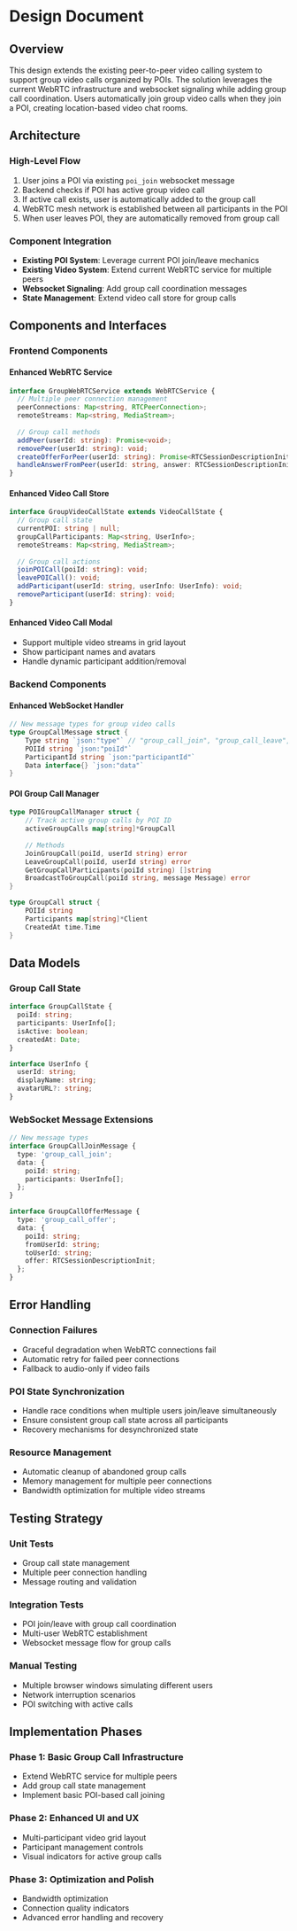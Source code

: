# Design Document

## Overview

This design extends the existing peer-to-peer video calling system to support group video calls organized by POIs. The solution leverages the current WebRTC infrastructure and websocket signaling while adding group call coordination. Users automatically join group video calls when they join a POI, creating location-based video chat rooms.

## Architecture

### High-Level Flow
1. User joins a POI via existing `poi_join` websocket message
2. Backend checks if POI has active group video call
3. If active call exists, user is automatically added to the group call
4. WebRTC mesh network is established between all participants in the POI
5. When user leaves POI, they are automatically removed from group call

### Component Integration
- **Existing POI System**: Leverage current POI join/leave mechanics
- **Existing Video System**: Extend current WebRTC service for multiple peers
- **Websocket Signaling**: Add group call coordination messages
- **State Management**: Extend video call store for group calls

## Components and Interfaces

### Frontend Components

#### Enhanced WebRTC Service
```typescript
interface GroupWebRTCService extends WebRTCService {
  // Multiple peer connection management
  peerConnections: Map<string, RTCPeerConnection>;
  remoteStreams: Map<string, MediaStream>;
  
  // Group call methods
  addPeer(userId: string): Promise<void>;
  removePeer(userId: string): void;
  createOfferForPeer(userId: string): Promise<RTCSessionDescriptionInit>;
  handleAnswerFromPeer(userId: string, answer: RTCSessionDescriptionInit): Promise<void>;
}
```

#### Enhanced Video Call Store
```typescript
interface GroupVideoCallState extends VideoCallState {
  // Group call state
  currentPOI: string | null;
  groupCallParticipants: Map<string, UserInfo>;
  remoteStreams: Map<string, MediaStream>;
  
  // Group call actions
  joinPOICall(poiId: string): void;
  leavePOICall(): void;
  addParticipant(userId: string, userInfo: UserInfo): void;
  removeParticipant(userId: string): void;
}
```

#### Enhanced Video Call Modal
- Support multiple video streams in grid layout
- Show participant names and avatars
- Handle dynamic participant addition/removal

### Backend Components

#### Enhanced WebSocket Handler
```go
// New message types for group video calls
type GroupCallMessage struct {
    Type string `json:"type"` // "group_call_join", "group_call_leave", "group_call_offer", etc.
    POIId string `json:"poiId"`
    ParticipantId string `json:"participantId"`
    Data interface{} `json:"data"`
}
```

#### POI Group Call Manager
```go
type POIGroupCallManager struct {
    // Track active group calls by POI ID
    activeGroupCalls map[string]*GroupCall
    
    // Methods
    JoinGroupCall(poiId, userId string) error
    LeaveGroupCall(poiId, userId string) error
    GetGroupCallParticipants(poiId string) []string
    BroadcastToGroupCall(poiId string, message Message) error
}

type GroupCall struct {
    POIId string
    Participants map[string]*Client
    CreatedAt time.Time
}
```

## Data Models

### Group Call State
```typescript
interface GroupCallState {
  poiId: string;
  participants: UserInfo[];
  isActive: boolean;
  createdAt: Date;
}

interface UserInfo {
  userId: string;
  displayName: string;
  avatarURL?: string;
}
```

### WebSocket Message Extensions
```typescript
// New message types
interface GroupCallJoinMessage {
  type: 'group_call_join';
  data: {
    poiId: string;
    participants: UserInfo[];
  };
}

interface GroupCallOfferMessage {
  type: 'group_call_offer';
  data: {
    poiId: string;
    fromUserId: string;
    toUserId: string;
    offer: RTCSessionDescriptionInit;
  };
}
```

## Error Handling

### Connection Failures
- Graceful degradation when WebRTC connections fail
- Automatic retry for failed peer connections
- Fallback to audio-only if video fails

### POI State Synchronization
- Handle race conditions when multiple users join/leave simultaneously
- Ensure consistent group call state across all participants
- Recovery mechanisms for desynchronized state

### Resource Management
- Automatic cleanup of abandoned group calls
- Memory management for multiple peer connections
- Bandwidth optimization for multiple video streams

## Testing Strategy

### Unit Tests
- Group call state management
- Multiple peer connection handling
- Message routing and validation

### Integration Tests
- POI join/leave with group call coordination
- Multi-user WebRTC establishment
- Websocket message flow for group calls

### Manual Testing
- Multiple browser windows simulating different users
- Network interruption scenarios
- POI switching with active calls

## Implementation Phases

### Phase 1: Basic Group Call Infrastructure
- Extend WebRTC service for multiple peers
- Add group call state management
- Implement basic POI-based call joining

### Phase 2: Enhanced UI and UX
- Multi-participant video grid layout
- Participant management controls
- Visual indicators for active group calls

### Phase 3: Optimization and Polish
- Bandwidth optimization
- Connection quality indicators
- Advanced error handling and recovery